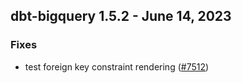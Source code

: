## dbt-bigquery 1.5.2 - June 14, 2023

### Fixes

- test foreign key constraint rendering ([#7512](https://github.com/dbt-labs/dbt-bigquery/issues/7512))
